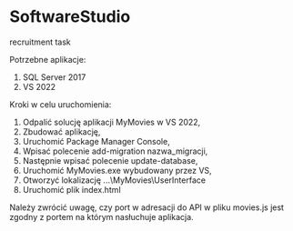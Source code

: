 # SoftwareStudio
recruitment task

Potrzebne aplikacje:
1. SQL Server 2017
2. VS 2022

Kroki w celu uruchomienia:
1. Odpalić solucję aplikacji MyMovies w VS 2022,
2. Zbudować aplikację,
3. Uruchomić Package Manager Console,
4. Wpisać polecenie add-migration nazwa_migracji,
5. Następnie wpisać polecenie update-database,
6. Uruchomić MyMovies.exe wybudowany przez VS,
7. Otworzyć lokalizację ...\MyMovies\UserInterface
8. Uruchomić plik index.html

Należy zwrócić uwagę, czy port w adresacji do API w pliku movies.js jest zgodny z portem na którym nasłuchuje aplikacja.